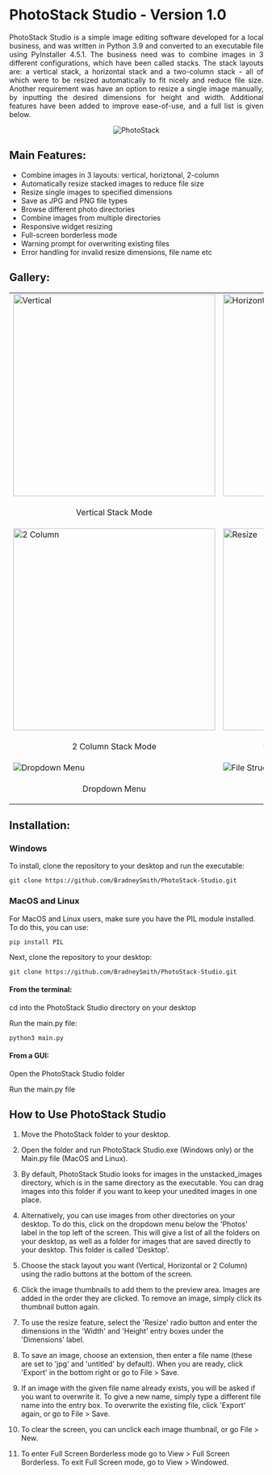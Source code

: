# PhotoStack Studio - Version 1.0

<p align="justify">PhotoStack Studio is a simple image editing software developed for a local business, and was written in Python 3.9 and converted to an executable file using PyInstaller 4.5.1. The business need was to combine images in 3 different configurations, which have been called stacks. The stack layouts are: a vertical stack, a horizontal stack and a two-column stack - all of which were to be resized automatically to fit nicely and reduce file size. Another requirement was have an option to resize a single image manually, by inputting the desired dimensions for height and width. Additional features have been added to improve ease-of-use, and a full list is given below.</p?

<table></table>

<p align="center">
  <img src="https://user-images.githubusercontent.com/39648391/134772365-6148e3b0-4340-435e-a29c-a0ded4e6546e.png" alt="PhotoStack">
</p>

## Main Features:

- Combine images in 3 layouts: vertical, horiztonal, 2-column
- Automatically resize stacked images to reduce file size
- Resize single images to specified dimensions
- Save as JPG and PNG file types
- Browse different photo directories
- Combine images from multiple directories
- Responsive widget resizing
- Full-screen borderless mode
- Warning prompt for overwriting existing files
- Error handling for invalid resize dimensions, file name etc

## Gallery:

<table>
<tbody>
  <tr>
    <td><img width="400" src="https://user-images.githubusercontent.com/39648391/134771939-5423bbd7-529f-42d8-a89a-91a77be2f652.png" alt="Vertical"></td>
    <td><img width="400" src="https://user-images.githubusercontent.com/39648391/134772365-6148e3b0-4340-435e-a29c-a0ded4e6546e.png" alt="Horizontal"></td>
  </tr>

  <tr>
    <td><p align="center">Vertical Stack Mode</p></td>
    <td><p align="center">Horizontal Stack Mode</p></td>
  </tr>

  <tr>
    <td><img width="400" src="https://user-images.githubusercontent.com/39648391/134771929-3658d362-c698-43b5-a565-2897f693dca8.png" alt="2 Column"></td>
    <td><img width="400" src="https://user-images.githubusercontent.com/39648391/134771936-7670fda2-87f8-40b4-81c9-0bd303f3b2f4.png" alt="Resize"></td>
  </tr>

  <tr>
    <td><p align="center">2 Column Stack Mode</p></td>
    <td><p align="center">Resize Mode (for single images)</p></td>
  </tr>

  <tr>
    <td><img src="https://user-images.githubusercontent.com/39648391/134771935-fc5f1815-1bfa-489f-829c-ea28240e8d2a.png" alt="Dropdown Menu"></td>
    <td><img src="https://user-images.githubusercontent.com/39648391/134773211-a1b2a958-973d-4640-a6a4-431daaf536a3.png" alt="File Structure"></td>
  </tr>

  <tr>
    <td><p align="center">Dropdown Menu</p></td>
    <td><p align="center">File Structure</p></td>
  </tr>
</tbody>
</table>


## Installation:

### Windows

To install, clone the repository to your desktop and run the executable:

`git clone https://github.com/BradneySmith/PhotoStack-Studio.git`

### MacOS and Linux

For MacOS and Linux users, make sure you have the PIL module installed. To do this, you can use:

`pip install PIL`

Next, clone the repository to your desktop:

`git clone https://github.com/BradneySmith/PhotoStack-Studio.git`

#### From the terminal:
cd into the PhotoStack Studio directory on your desktop

Run the main.py file:

`python3 main.py`

#### From a GUI:
Open the PhotoStack Studio folder

Run the main.py file

## How to Use PhotoStack Studio
<p align="justify">
  
1. Move the PhotoStack folder to your desktop.

2. Open the folder and run PhotoStack Studio.exe (Windows only) or the Main.py file (MacOS and Linux).

3. By default, PhotoStack Studio looks for images in the unstacked_images directory, which is in the same directory as the executable. You can drag images into this folder if you want to keep your unedited images in one place.

4. Alternatively, you can use images from other directories on your desktop. To do this, click on the dropdown menu below the 'Photos' label in the top left of the screen. This will give a list of all the folders on your desktop, as well as a folder for images that are saved directly to your desktop. This folder is called 'Desktop'.

5. Choose the stack layout you want (Vertical, Horizontal or 2 Column) using the radio buttons at the bottom of the screen.

6. Click the image thumbnails to add them to the preview area. Images are added in the order they are clicked. To remove an image, simply click its thumbnail button again.

7. To use the resize feature, select the 'Resize' radio button and enter the dimensions in the 'Width' and 'Height' entry boxes under the 'Dimensions' label.

8. To save an image, choose an extension, then enter a file name (these are set to 'jpg' and 'untitled' by default). When you are ready, click 'Export' in the bottom right or go to File > Save.

9. If an image with the given file name already exists, you will be asked if you want to overwrite it. To give a new name, simply type a different file name into the entry box. To overwrite the existing file, click 'Export' again, or go to File > Save.

10. To clear the screen, you can unclick each image thumbnail, or go File > New.

11. To enter Full Screen Borderless mode go to View > Full Screen Borderless. To exit Full Screen mode, go to View > Windowed.
</p>
